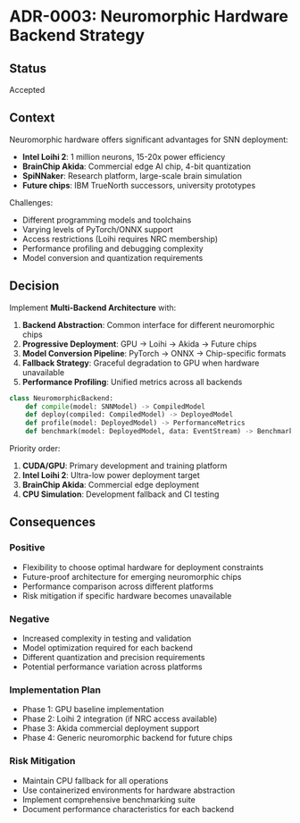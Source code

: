 # ADR-0003: Neuromorphic Hardware Backend Strategy

## Status
Accepted

## Context

Neuromorphic hardware offers significant advantages for SNN deployment:
- **Intel Loihi 2**: 1 million neurons, 15-20x power efficiency
- **BrainChip Akida**: Commercial edge AI chip, 4-bit quantization
- **SpiNNaker**: Research platform, large-scale brain simulation
- **Future chips**: IBM TrueNorth successors, university prototypes

Challenges:
- Different programming models and toolchains
- Varying levels of PyTorch/ONNX support
- Access restrictions (Loihi requires NRC membership)
- Performance profiling and debugging complexity
- Model conversion and quantization requirements

## Decision

Implement **Multi-Backend Architecture** with:

1. **Backend Abstraction**: Common interface for different neuromorphic chips
2. **Progressive Deployment**: GPU → Loihi → Akida → Future chips
3. **Model Conversion Pipeline**: PyTorch → ONNX → Chip-specific formats
4. **Fallback Strategy**: Graceful degradation to GPU when hardware unavailable
5. **Performance Profiling**: Unified metrics across all backends

```python
class NeuromorphicBackend:
    def compile(model: SNNModel) -> CompiledModel
    def deploy(compiled: CompiledModel) -> DeployedModel
    def profile(model: DeployedModel) -> PerformanceMetrics
    def benchmark(model: DeployedModel, data: EventStream) -> BenchmarkResults
```

Priority order:
1. **CUDA/GPU**: Primary development and training platform
2. **Intel Loihi 2**: Ultra-low power deployment target
3. **BrainChip Akida**: Commercial edge deployment
4. **CPU Simulation**: Development fallback and CI testing

## Consequences

### Positive
- Flexibility to choose optimal hardware for deployment constraints
- Future-proof architecture for emerging neuromorphic chips
- Performance comparison across different platforms
- Risk mitigation if specific hardware becomes unavailable

### Negative
- Increased complexity in testing and validation
- Model optimization required for each backend
- Different quantization and precision requirements
- Potential performance variation across platforms

### Implementation Plan
- Phase 1: GPU baseline implementation
- Phase 2: Loihi 2 integration (if NRC access available)
- Phase 3: Akida commercial deployment support
- Phase 4: Generic neuromorphic backend for future chips

### Risk Mitigation
- Maintain CPU fallback for all operations
- Use containerized environments for hardware abstraction
- Implement comprehensive benchmarking suite
- Document performance characteristics for each backend